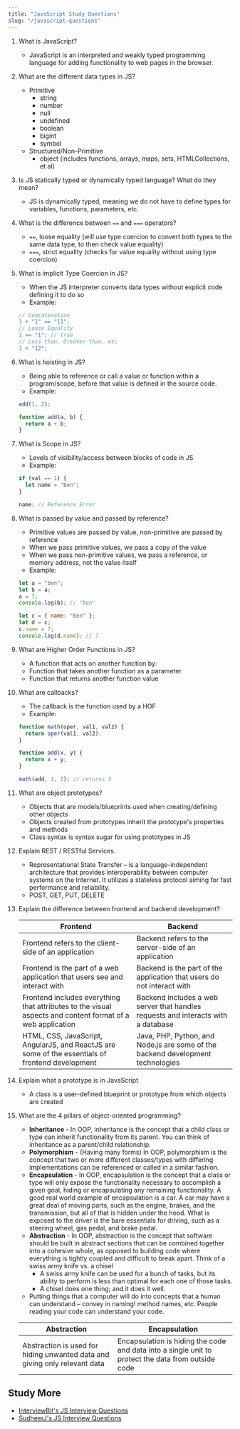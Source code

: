 ```yaml
---
title: "JavaScript Study Questions"
slug: "/javascript-questions"
---
```


1. What is JavaScript?

   - JavaScript is an interpreted and weakly typed programming language for adding functionality to web pages in the browser.

2. What are the different data types in JS?

   - Primitive
     - string
     - number
     - null
     - undefined
     - boolean
     - bigint
     - symbol
   - Structured/Non-Primitive
     - object (includes functions, arrays, maps, sets, HTMLCollections, et al)

3. Is JS statically typed or dynamically typed language? What do they mean?

   - JS is dynamically typed, meaning we do not have to define types for variables, functions, parameters, etc.

4. What is the difference between `==` and `===` operators?

   - `==`, loose equality (will use type coercion to convert both types to the same data type, to then check value equality)
   - `===`, strict equality (checks for value equality without using type coercion)

5. What is implicit Type Coercion in JS?

   - When the JS interpreter converts data types without explicit code defining it to do so
   - Example:

   ```js
   // Concatenation
   1 + "1" == "11";
   // Loose Equality
   1 == "1"; // true
   // Less than, Greater than, etc
   1 > "12";
   ```

6. What is hoisting in JS?

   - Being able to reference or call a value or function within a program/scope, before that value is defined in the source code.
   - Example:

   ```js
   add(1, 2);

   function add(a, b) {
     return a + b;
   }
   ```

7. What is Scope in JS?

   - Levels of visibility/access between blocks of code in JS
   - Example:

   ```js
   if (val == 1) {
     let name = "Ben";
   }

   name; // Reference Error
   ```

8. What is passed by value and passed by reference?

   - Primitive values are passed by value, non-primitive are passed by reference
   - When we pass primitive values, we pass a copy of the value
   - When we pass non-primitive values, we pass a reference, or memory address, not the value itself
   - Example:

   ```js
   let a = "ben";
   let b = a;
   a = 7;
   console.log(b); // "ben"

   let c = { name: "Ben" };
   let d = c;
   c.name = 7;
   console.log(d.name); // 7
   ```

9. What are Higher Order Functions in JS?

   - A function that acts on another function by:
   - Function that takes another function as a parameter
   - Function that returns another function value

10. What are callbacks?

    - The callback is the function used by a HOF
    - Example:

    ```js
    function math(oper, val1, val2) {
      return oper(val1, val2);
    }

    function add(x, y) {
      return x + y;
    }

    math(add, 1, 2); // returns 3
    ```

11. What are object prototypes?

    - Objects that are models/blueprints used when creating/defining other objects
    - Objects created from prototypes inherit the prototype's properties and methods
    - Class syntax is syntax sugar for using prototypes in JS

12. Explain REST / RESTful Services.

    - Representational State Transfer – is a language-independent architecture that provides interoperability between computer systems on the Internet. It utilizes a stateless protocol aiming for fast performance and reliability.
    - POST, GET, PUT, DELETE

13. Explain the difference between frontend and backend development?

    | Frontend                                                                                                   | Backend                                                                           |
    | ---------------------------------------------------------------------------------------------------------- | --------------------------------------------------------------------------------- |
    | Frontend refers to the client-side of an application                                                       | Backend refers to the server-side of an application                               |
    | Frontend is the part of a web application that users see and interact with                                 | Backend is the part of the application that users do not interact with            |
    | Frontend includes everything that attributes to the visual aspects and content format of a web application | Backend includes a web server that handles requests and interacts with a database |
    | HTML, CSS, JavaScript, AngularJS, and ReactJS are some of the essentials of frontend development           | Java, PHP, Python, and Node.js are some of the backend development technologies   |

14. Explain what a prototype is in JavaScript

    - A class is a user-defined blueprint or prototype from which objects are created

15. What are the 4 pillars of object-oriented programming?

    - **Inheritance** - In OOP, inheritance is the concept that a child class or type can inherit functionality from its parent. You can think of inheritance as a parent/child relationship.
    - **Polymorphism** - (Having many forms) In OOP, polymorphism is the concept that two or more different classes/types with differing implementations can be referenced or called in a similar fashion.
    - **Encapsulation** - In OOP, encapsulation is the concept that a class or type will only expose the functionality necessary to accomplish a given goal, hiding or encapsulating any remaining functionality. A good real world example of encapsulation is a car. A car may have a great deal of moving parts, such as the engine, brakes, and the transmission, but all of that is hidden under the hood. What is exposed to the driver is the bare essentials for driving, such as a steering wheel, gas pedal, and brake pedal.
    - **Abstraction** - In OOP, abstraction is the concept that software should be built in abstract sections that can be combined together into a cohesive whole, as opposed to building code where everything is tightly coupled and difficult to break apart. Think of a swiss army knife vs. a chisel
      - A swiss army knife can be used for a bunch of tasks, but its ability to perform is less than optimal for each one of those tasks.
      - A chisel does one thing; and it does it well.
    - Putting things that a computer will do into concepts that a human can understand – convey in naming! method names, etc. People reading your code can understand your code.

    | Abstraction                                                                | Encapsulation                                                                                      |
    | -------------------------------------------------------------------------- | -------------------------------------------------------------------------------------------------- |
    | Abstraction is used for hiding unwanted data and giving only relevant data | Encapsulation is hiding the code and data into a single unit to protect the data from outside code |

## Study More

- [InterviewBit's JS Interview Questions](https://www.interviewbit.com/javascript-interview-questions/)
- [SudheerJ's JS Interview Questions](https://github.com/sudheerj/javascript-interview-questions)